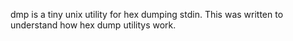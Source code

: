 dmp is a tiny unix utility for hex dumping stdin. This was written to understand how hex dump utilitys work.
